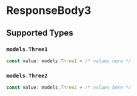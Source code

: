 # ResponseBody3


## Supported Types

### `models.Three1`

```typescript
const value: models.Three1 = /* values here */
```

### `models.Three2`

```typescript
const value: models.Three2 = /* values here */
```

